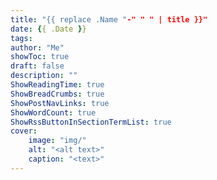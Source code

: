 ```yaml
---
title: "{{ replace .Name "-" " " | title }}"
date: {{ .Date }}
tags: 
author: "Me"
showToc: true
draft: false
description: ""
ShowReadingTime: true
ShowBreadCrumbs: true
ShowPostNavLinks: true
ShowWordCount: true
ShowRssButtonInSectionTermList: true
cover:
    image: "img/"
    alt: "<alt text>" 
    caption: "<text>"
---
```


